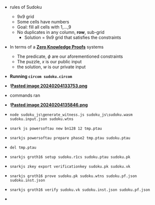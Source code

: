 - rules of Sudoku
	- 9x9 grid
	- Some cells have numbers
	- Goal: fill all cells with 1,...,9
	- No duplicates in any column, **row**, sub-grid
		- Solution = 9x9 grid that satisfies the constraints 
- In terms of a **[Zero Knowledge Proofs](../notes/Zero_Knowledge_Proofs)** systems 
	- The predicate, $\phi$ are our aforementioned constraints 
	- The puzzle, $x$ is our public input 
	- the solution, $w$ is our private input 


- **Running `circom sudoku.circom`**
- !**[Pasted image 20240204133753.png](../notes/Pasted_image_20240204133753.png)**
- commands ran 
- !**[Pasted image 20240204135846.png](../notes/Pasted_image_20240204135846.png)**
- `node sudoku_js\generate_witness.js sudoku_js\sudoku.wasm sudoku.input.json sudoku.wtns`
- `snark js powersoftau new bn128 12 tmp.ptau`
- `snarkjs powersoftau prepare phase2 tmp.ptau sudoku.ptau`
- `del tmp.ptau`
- `snarkjs groth16 setup sudoku.r1cs sudoku.ptau sudoku.pk`
- `snarkjs zkey export verificationkey sudoku.pk sudoku.vk`
- `snarkjs groth16 prove sudoku.pk sudoku.wtns sudoku.pf.json sudoku.inst.json`
- `snarkjs groth16 verify sudoku.vk sudoku.inst.json sudoku.pf.json`
- 